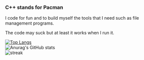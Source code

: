 ### C++ stands for Pacman

I code for fun and to build myself the tools that I need such as file management programs.

The code may suck but at least it works when I run it.

[![Top Langs](https://github-readme-stats.vercel.app/api/top-langs/?username=NotYourMagicBonkStick&langs_count=8&theme=radical)](https://github.com/anuraghazra/github-readme-stats)</br>
![Anurag's GitHub stats](https://github-readme-stats.vercel.app/api?username=NotYourMagicBonkStick&show_icons=true&theme=radical)</br>
![streak](https://github-readme-streak-stats.herokuapp.com/?user=NotYourMagicBonkStick&theme=radical)
